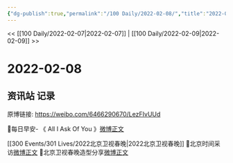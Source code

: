 ```yaml
---
{"dg-publish":true,"permalink":"/100 Daily/2022-02-08/","title":"2022-02-08","created":"2022-12-22T15:55:20.000+08:00","updated":"2023-04-11T14:46:34.000+08:00"}
---
```



<< [[100 Daily/2022-02-07\|2022-02-07]] | [[100 Daily/2022-02-09\|2022-02-09]] >>

# 2022-02-08

## 资讯站 记录

原博链接: https://weibo.com/6466290670/LezFIvUUd

🌟每日早安-
《 All I Ask Of You 》[微博正文](https://weibo.com/detail/4734517141571210)

[[300 Events/301 Lives/2022北京卫视春晚\|2022北京卫视春晚]]
🌟北京时间采访[微博正文](https://weibo.com/detail/4734602084092651)
🌟北京卫视春晚造型分享[微博正文](https://weibo.com/detail/4734616080745252)
